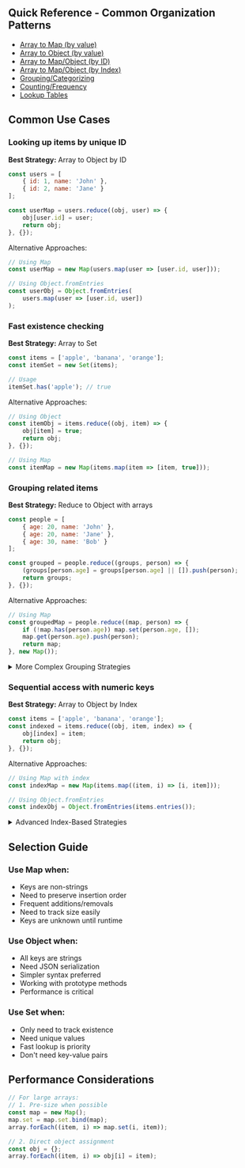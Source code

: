 ## Quick Reference - Common Organization Patterns
- [Array to Map (by value)](#array-to-map)
- [Array to Object (by value)](#array-to-object)
- [Array to Map/Object (by ID)](#by-id)
- [Array to Map/Object (by Index)](#by-index)
- [Grouping/Categorizing](#grouping)
- [Counting/Frequency](#counting)
- [Lookup Tables](#lookup-tables)

## Common Use Cases

### Looking up items by unique ID
**Best Strategy:** Array to Object by ID
```javascript
const users = [
    { id: 1, name: 'John' },
    { id: 2, name: 'Jane' }
];

const userMap = users.reduce((obj, user) => {
    obj[user.id] = user;
    return obj;
}, {});
```

Alternative Approaches:
```javascript
// Using Map
const userMap = new Map(users.map(user => [user.id, user]));

// Using Object.fromEntries
const userObj = Object.fromEntries(
    users.map(user => [user.id, user])
);
```

### Fast existence checking
**Best Strategy:** Array to Set
```javascript
const items = ['apple', 'banana', 'orange'];
const itemSet = new Set(items);

// Usage
itemSet.has('apple'); // true
```

Alternative Approaches:
```javascript
// Using Object
const itemObj = items.reduce((obj, item) => {
    obj[item] = true;
    return obj;
}, {});

// Using Map
const itemMap = new Map(items.map(item => [item, true]));
```

### Grouping related items
**Best Strategy:** Reduce to Object with arrays
```javascript
const people = [
    { age: 20, name: 'John' },
    { age: 20, name: 'Jane' },
    { age: 30, name: 'Bob' }
];

const grouped = people.reduce((groups, person) => {
    (groups[person.age] = groups[person.age] || []).push(person);
    return groups;
}, {});
```

Alternative Approaches:
```javascript
// Using Map
const groupedMap = people.reduce((map, person) => {
    if (!map.has(person.age)) map.set(person.age, []);
    map.get(person.age).push(person);
    return map;
}, new Map());
```

<details>
<summary>More Complex Grouping Strategies</summary>

```javascript
// Multi-level grouping
const multiGroup = people.reduce((groups, person) => {
    const { age, gender } = person;
    groups[age] = groups[age] || {};
    groups[age][gender] = groups[age][gender] || [];
    groups[age][gender].push(person);
    return groups;
}, {});

// Grouping with custom key generator
const groupBy = (array, keyFn) => {
    return array.reduce((groups, item) => {
        const key = keyFn(item);
        (groups[key] = groups[key] || []).push(item);
        return groups;
    }, {});
};
```
</details>

### Sequential access with numeric keys
**Best Strategy:** Array to Object by Index
```javascript
const items = ['apple', 'banana', 'orange'];
const indexed = items.reduce((obj, item, index) => {
    obj[index] = item;
    return obj;
}, {});
```

Alternative Approaches:
```javascript
// Using Map with index
const indexMap = new Map(items.map((item, i) => [i, item]));

// Using Object.fromEntries
const indexObj = Object.fromEntries(items.entries());
```

<details>
<summary>Advanced Index-Based Strategies</summary>

```javascript
// Bidirectional lookup
const biLookup = items.reduce((obj, item, index) => {
    obj.byIndex[index] = item;
    obj.byValue[item] = index;
    return obj;
}, { byIndex: {}, byValue: {} });

// Chunked indexing
const chunk = (arr, size) => {
    return arr.reduce((chunks, item, i) => {
        const chunkIndex = Math.floor(i / size);
        (chunks[chunkIndex] = chunks[chunkIndex] || []).push(item);
        return chunks;
    }, {});
};
```
</details>

## Selection Guide

### Use Map when:
- Keys are non-strings
- Need to preserve insertion order
- Frequent additions/removals
- Need to track size easily
- Keys are unknown until runtime

### Use Object when:
- All keys are strings
- Need JSON serialization
- Simpler syntax preferred
- Working with prototype methods
- Performance is critical

### Use Set when:
- Only need to track existence
- Need unique values
- Fast lookup is priority
- Don't need key-value pairs

## Performance Considerations
```javascript
// For large arrays:
// 1. Pre-size when possible
const map = new Map();
map.set = map.set.bind(map);
array.forEach((item, i) => map.set(i, item));

// 2. Direct object assignment
const obj = {};
array.forEach((item, i) => obj[i] = item);
```

